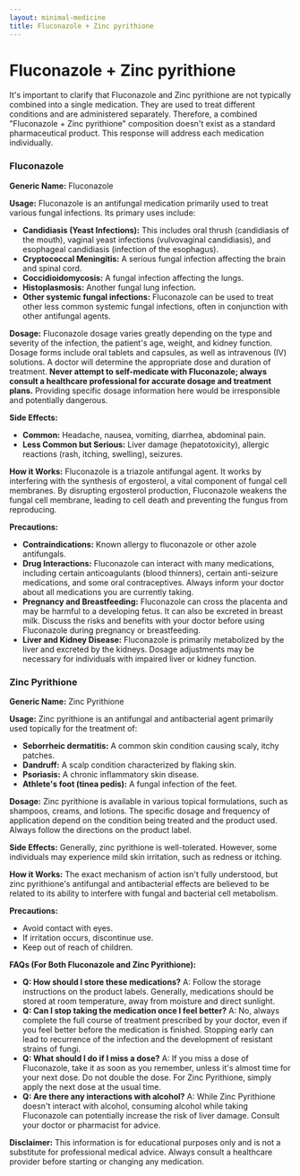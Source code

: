 ```yaml
---
layout: minimal-medicine
title: Fluconazole + Zinc pyrithione
---
```


# Fluconazole + Zinc pyrithione
It's important to clarify that Fluconazole and Zinc pyrithione are not typically combined into a single medication.  They are used to treat different conditions and are administered separately.  Therefore, a combined "Fluconazole + Zinc pyrithione" composition doesn't exist as a standard pharmaceutical product.  This response will address each medication individually.

### Fluconazole

**Generic Name:** Fluconazole

**Usage:** Fluconazole is an antifungal medication primarily used to treat various fungal infections.  Its primary uses include:

*   **Candidiasis (Yeast Infections):** This includes oral thrush (candidiasis of the mouth), vaginal yeast infections (vulvovaginal candidiasis), and esophageal candidiasis (infection of the esophagus).
*   **Cryptococcal Meningitis:** A serious fungal infection affecting the brain and spinal cord.
*   **Coccidioidomycosis:** A fungal infection affecting the lungs.
*   **Histoplasmosis:** Another fungal lung infection.
*   **Other systemic fungal infections:** Fluconazole can be used to treat other less common systemic fungal infections, often in conjunction with other antifungal agents.


**Dosage:** Fluconazole dosage varies greatly depending on the type and severity of the infection, the patient's age, weight, and kidney function.  Dosage forms include oral tablets and capsules, as well as intravenous (IV) solutions.  A doctor will determine the appropriate dose and duration of treatment.  **Never attempt to self-medicate with Fluconazole; always consult a healthcare professional for accurate dosage and treatment plans.**  Providing specific dosage information here would be irresponsible and potentially dangerous.

**Side Effects:**

*   **Common:** Headache, nausea, vomiting, diarrhea, abdominal pain.
*   **Less Common but Serious:** Liver damage (hepatotoxicity), allergic reactions (rash, itching, swelling), seizures.

**How it Works:** Fluconazole is a triazole antifungal agent. It works by interfering with the synthesis of ergosterol, a vital component of fungal cell membranes.  By disrupting ergosterol production, Fluconazole weakens the fungal cell membrane, leading to cell death and preventing the fungus from reproducing.

**Precautions:**

*   **Contraindications:**  Known allergy to fluconazole or other azole antifungals.
*   **Drug Interactions:** Fluconazole can interact with many medications, including certain anticoagulants (blood thinners), certain anti-seizure medications, and some oral contraceptives.  Always inform your doctor about all medications you are currently taking.
*   **Pregnancy and Breastfeeding:**  Fluconazole can cross the placenta and may be harmful to a developing fetus.  It can also be excreted in breast milk. Discuss the risks and benefits with your doctor before using Fluconazole during pregnancy or breastfeeding.
*   **Liver and Kidney Disease:** Fluconazole is primarily metabolized by the liver and excreted by the kidneys.  Dosage adjustments may be necessary for individuals with impaired liver or kidney function.


### Zinc Pyrithione

**Generic Name:** Zinc Pyrithione

**Usage:** Zinc pyrithione is an antifungal and antibacterial agent primarily used topically for the treatment of:

*   **Seborrheic dermatitis:** A common skin condition causing scaly, itchy patches.
*   **Dandruff:**  A scalp condition characterized by flaking skin.
*   **Psoriasis:** A chronic inflammatory skin disease.
*   **Athlete's foot (tinea pedis):** A fungal infection of the feet.


**Dosage:**  Zinc pyrithione is available in various topical formulations, such as shampoos, creams, and lotions. The specific dosage and frequency of application depend on the condition being treated and the product used.  Always follow the directions on the product label.

**Side Effects:**  Generally, zinc pyrithione is well-tolerated.  However, some individuals may experience mild skin irritation, such as redness or itching.


**How it Works:** The exact mechanism of action isn't fully understood, but zinc pyrithione's antifungal and antibacterial effects are believed to be related to its ability to interfere with fungal and bacterial cell metabolism.

**Precautions:**

*   Avoid contact with eyes.
*   If irritation occurs, discontinue use.
*   Keep out of reach of children.

**FAQs (For Both Fluconazole and Zinc Pyrithione):**

*   **Q: How should I store these medications?**  A: Follow the storage instructions on the product labels.  Generally, medications should be stored at room temperature, away from moisture and direct sunlight.
*   **Q: Can I stop taking the medication once I feel better?** A: No, always complete the full course of treatment prescribed by your doctor, even if you feel better before the medication is finished.  Stopping early can lead to recurrence of the infection and the development of resistant strains of fungi.
*   **Q: What should I do if I miss a dose?**  A: If you miss a dose of Fluconazole, take it as soon as you remember, unless it's almost time for your next dose.  Do not double the dose.  For Zinc Pyrithione, simply apply the next dose at the usual time.
*   **Q: Are there any interactions with alcohol?**  A:  While Zinc Pyrithione doesn't interact with alcohol, consuming alcohol while taking Fluconazole can potentially increase the risk of liver damage. Consult your doctor or pharmacist for advice.


**Disclaimer:** This information is for educational purposes only and is not a substitute for professional medical advice. Always consult a healthcare provider before starting or changing any medication.
